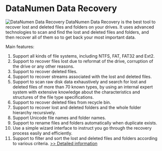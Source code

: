 # DataNumen Data Recovery
![DataNumen Data Recovery](https://mycommerce.akamaized.net/api/pimages/P300426564/BIG/300426564.GIF)
DataNumen Data Recovery is the best tool to recover lost and deleted files and folders on your drives. It uses advanced technologies to scan and find the lost and deleted files and folders, and then recover all of them so to get back your most important data.

Main features:
1. Support all kinds of file systems, including NTFS, FAT, FAT32 and Ext2.
2. Support to recover files lost due to reformat of the drive, corruption of the drive or any other reasons.
3. Support to recover deleted files.
4. Support to recover streams associated with the lost and deleted files.
5. Support to scan raw disk data exhaustively and search for lost and deleted files of more than 70 known types, by using an internal expert system with extensive knowledge about the characteristics and structures of the file type specifications.
6. Support to recover deleted files from recycle bin.
7. Support to recover lost and deleted folders and the whole folder hierarchy recursively.
8. Support Unicode file names and folder names.
9. Support to rename files and folders automatically when duplicate exists.
10. Use a simple wizard interface to instruct you go through the recovery process easily and efficiently.
11. Support to filter and sort the lost and deleted files and folders according to various criteria.
[>> Detailed information](https://secure.shareit.com/shareit/product.html?productid=300426564&affiliateid=200057808)